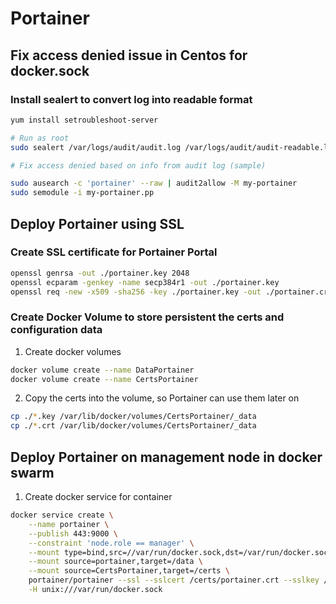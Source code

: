 # Portainer

## Fix access denied issue in Centos for docker.sock

### Install sealert to convert log into readable format

```bash
yum install setroubleshoot-server

# Run as root
sudo sealert /var/logs/audit/audit.log /var/logs/audit/audit-readable.log
```

```bash
# Fix access denied based on info from audit log (sample)

sudo ausearch -c 'portainer' --raw | audit2allow -M my-portainer
sudo semodule -i my-portainer.pp
```

## Deploy Portainer using SSL

### Create SSL certificate for Portainer Portal

```bash
openssl genrsa -out ./portainer.key 2048
openssl ecparam -genkey -name secp384r1 -out ./portainer.key
openssl req -new -x509 -sha256 -key ./portainer.key -out ./portainer.crt -days 3650
```

### Create Docker Volume to store persistent the certs and configuration data

1. Create docker volumes

```bash
docker volume create --name DataPortainer
docker volume create --name CertsPortainer
```

2. Copy the certs into the volume, so Portainer can use them later on

```bash
cp ./*.key /var/lib/docker/volumes/CertsPortainer/_data
cp ./*.crt /var/lib/docker/volumes/CertsPortainer/_data
```

## Deploy Portainer on management node in docker swarm

1. Create docker service for container

```bash
docker service create \
    --name portainer \
    --publish 443:9000 \
    --constraint 'node.role == manager' \
    --mount type=bind,src=//var/run/docker.sock,dst=/var/run/docker.sock:z \
    --mount source=portainer,target=/data \
    --mount source=CertsPortainer,target=/certs \
    portainer/portainer --ssl --sslcert /certs/portainer.crt --sslkey /certs/portainer.key\
    -H unix:///var/run/docker.sock
```
